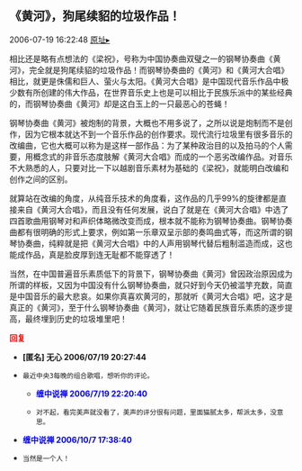 ## 《黄河》，狗尾续貂的垃圾作品！
2006-07-19 16:22:48
[原址▸](http://www.fxgan.com/chan_time/2006_07_12/277.htm)


相比还是略有点想法的《梁祝》，号称为中国协奏曲双璧之一的钢琴协奏曲《黄河》，完全就是狗尾续貂的垃圾作品！而钢琴协奏曲的《黄河》和《黄河大合唱》相比，就更是侏儒和巨人、萤火与太阳。《黄河大合唱》是中国现代音乐作品中极少数有所创建的伟大作品，在世界音乐史上也是可以相比于民族乐派中的某些经典的，而钢琴协奏曲《黄河》却是这白玉上的一只最恶心的苍蝇！

钢琴协奏曲《黄河》被炮制的背景，大概也不用多说了，之所以说是炮制而不是创作，因为它根本就达不到一个音乐作品的创作要求。现代流行垃圾里有很多音乐的改编曲，它也大概可以称为是这样一部作品：为了某种政治目的以及拍马的个人需要，用概念式的非音乐态度肢解《黄河大合唱》而成的一个恶劣改编作品。对音乐不大熟悉的人，只要对比一下以越剧音乐素材为基础的《梁祝》，就能明白改编和创作之间的区别。

就算站在改编的角度，从纯音乐技术的角度看，这作品的几乎99%的旋律都是直接来自《黄河大合唱》，而且没有任何发展，说白了就是在《黄河大合唱》中选了四首歌曲用钢琴对和声织体略微改变而成，根本就不能称为钢琴协奏曲。钢琴协奏曲都有很明确的形式上要求，例如第一乐章双呈示部的奏鸣曲式等，而这所谓的钢琴协奏曲，纯粹就是把《黄河大合唱》中的人声用钢琴代替后粗制滥造而成，这也能成作品，真是脸皮厚到连无耻都不能穿透了！

当然，在中国普遍音乐素质低下的背景下，钢琴协奏曲《黄河》曾因政治原因成为所谓的样板，又因为中国没有什么钢琴协奏曲，就只好到今天仍被滥竽充数，简直是中国音乐的最大悲哀。如果你真喜欢黄河的，那就听《黄河大合唱》吧，这才是真正的《黄河》，至于什么钢琴协奏曲《黄河》，就让它随着民族音乐素质的逐步提高，最终埋到历史的垃圾堆里吧！




**<font color='red'>回复</font>**


- **[匿名] 无心  2006/07/19 20:27:44**
- ```
  最近中央3每晚的组合歌唱，想听你的评论。 
  ```
   - **<font color='blue'>缠中说禅 2006/7/19 22:20:40</font>**
   - ```
     对不起，看完美声就没看了，美声的评分很有问题，里面猫腻太多，帮派太多，没意思。
     ```
- **<font color='blue'>缠中说禅 2006/10/7 17:38:40</font>**
- ```
  当然是一个人！
  ```
